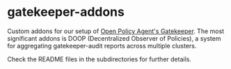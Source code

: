 <!--
SPDX-FileCopyrightText: 2025 SAP SE
SPDX-License-Identifier: Apache-2.0
-->

# gatekeeper-addons

Custom addons for our setup of [Open Policy Agent's Gatekeeper](https://github.com/open-policy-agent/gatekeeper).
The most significant addons is DOOP (Decentralized Observer of Policies), a system for aggregating gatekeeper-audit reports across multiple clusters.

Check the README files in the subdirectories for further details.
